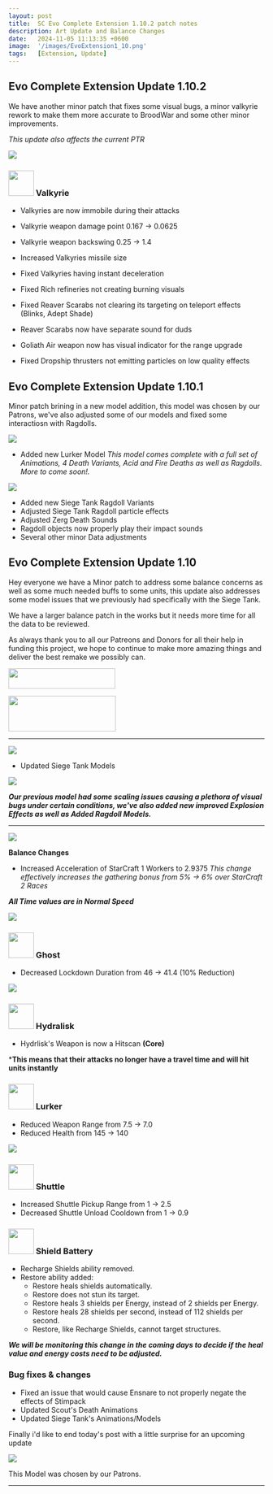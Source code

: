 ```yaml
---
layout: post
title:  SC Evo Complete Extension 1.10.2 patch notes
description: Art Update and Balance Changes
date:   2024-11-05 11:13:35 +0600
image:  '/images/EvoExtension1_10.png'
tags:   [Extension, Update]
---
```


## Evo Complete Extension Update 1.10.2

We have another minor patch that fixes some visual bugs, a minor valkyrie rework to make them more accurate to BroodWar and some other minor improvements.

*This update also affects the current PTR*

![]({{site.baseurl}}/images/Divider_CoreMods.png)

### <img src="{{site.baseurl}}/images/btn-unit-terran-valkyrie@scbw.png" width="50" height="50"> Valkyrie

- Valkyries are now immobile during their attacks
- Valkyrie weapon damage point 0.167 -> 0.0625
- Valkyrie weapon backswing 0.25 -> 1.4
- Increased Valkyries missile size
- Fixed Valkyries having instant deceleration

- Fixed Rich refineries not creating burning visuals
- Fixed Reaver Scarabs not clearing its targeting on teleport effects (Blinks, Adept Shade)
- Reaver Scarabs now have separate sound for duds

- Goliath Air weapon now has visual indicator for the range upgrade

- Fixed Dropship thrusters not emitting particles on low quality effects 

## Evo Complete Extension Update 1.10.1

Minor patch brining in a new model addition, this model was chosen by our Patrons, we've also adjusted some of our models and fixed some interactiosn with Ragdolls.

![]({{site.baseurl}}/images/Divider_CoreMods.png)

- Added new Lurker Model
*This model comes complete with a full set of Animations, 4 Death Variants, Acid and Fire Deaths as well as Ragdolls. More to come soon!.*

![]({{site.baseurl}}/images/modelpreview-lurker.png)

- Added new Siege Tank Ragdoll Variants
- Adjusted Siege Tank Ragdoll particle effects
- Adjusted Zerg Death Sounds
- Ragdoll objects now properly play their impact sounds
- Several other minor Data adjustments

## Evo Complete Extension Update 1.10

Hey everyone we have a Minor patch to address some balance concerns as well as some much needed buffs to some units, this update also addresses some model issues that we previously had specifically with the Siege Tank.

We have a larger balance patch in the works but it needs more time for all the data to be reviewed.

As always thank you to all our Patreons and Donors for all their help in funding this project, we hope to continue to make more amazing things and deliver the best remake we possibly can.

<a href="https://paypal.me/KopruluKat/"><img src="{{site.baseurl}}/images/blue.png" width="210" height="40"></a> 

<a href="https://www.patreon.com/TeamKopruluSC2"><img src="{{site.baseurl}}/images/becomeAPatronBanner.png" width="211" height="70"></a>

***

![]({{site.baseurl}}/images/Divider_CoreMods.png)

- Updated Siege Tank Models

![]({{site.baseurl}}/images/modelpreview-newsiegetank.png)

***Our previous model had some scaling issues causing a plethora of visual bugs under certain conditions, we've also added new improved Explosion Effects as well as Added Ragdoll Models.***

***

![]({{site.baseurl}}/images/Divider_Extension.png)

**Balance Changes**

- Increased Acceleration of StarCraft 1 Workers to 2.9375
*This change effectively increases the gathering bonus from 5% -> 6% over StarCraft 2 Races*

***All Time values are in Normal Speed***

![]({{site.baseurl}}/images/Divider_Terran.png)


### <img src="{{site.baseurl}}/images/btn-unit-terran-ghost@scbw.png" width="50" height="50"> Ghost
- Decreased Lockdown Duration from 46 -> 41.4 (10% Reduction)


![]({{site.baseurl}}/images/Divider_Zerg.png)


### <img src="{{site.baseurl}}/images/btn-unit-zerg-hydralisk@scbw.png" width="50" height="50"> Hydralisk
- Hydrlisk's Weapon is now a Hitscan __(Core)__

***This means that their attacks no longer have a travel time and will hit units instantly**

### <img src="{{site.baseurl}}/images/btn-unit-zerg-lurker@scbw.png" width="50" height="50"> Lurker
- Reduced Weapon Range from 7.5 -> 7.0
- Reduced Health from 145 -> 140


![]({{site.baseurl}}/images/Divider_Protoss.png)


### <img src="{{site.baseurl}}/images/btn-unit-protoss-ShuttleSCBW.png" width="50" height="50"> Shuttle
- Increased Shuttle Pickup Range from 1 -> 2.5
- Decreased Shuttle Unload Cooldown from 1 -> 0.9

### <img src="{{site.baseurl}}/images/btn-building-protoss-shieldbattery@scbw.png" width="50" height="50"> Shield Battery
- Recharge Shields ability removed.
- Restore ability added:
  - Restore heals shields automatically.
  - Restore does not stun its target.
  - Restore heals 3 shields per Energy, instead of 2 shields per Energy.
  - Restore heals 28 shields per second, instead of 112 shields per second.
  - Restore, like Recharge Shields, cannot target structures.

***We will be monitoring this change in the coming days to decide if the heal value and energy costs need to be adjusted.***


### Bug fixes & changes
- Fixed an issue that would cause Ensnare to not properly negate the effects of Stimpack
- Updated Scout's Death Animations
- Updated Siege Tank's Animations/Models

Finally i'd like to end today's post with a little surprise for an upcoming update

![]({{site.baseurl}}/gifs/2020-21-10-teaser-lurker.gif)

This Model was chosen by our Patrons.

***

